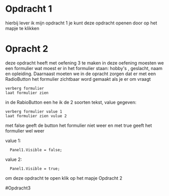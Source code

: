 # Opdracht 1
hierbij lever ik mijn opdracht 1 je kunt deze opdracht openen door op het mapje te klikken


# Opracht 2
deze opdracht heeft met oefening 3 te maken in deze oefening moesten we een formulier wat moest er in het formulier staan:
hobby's , geslacht, naam en opleiding. Daarnaast moeten we in de opracht zorgen dat er met een RadioButton het formulier zichtbaar word gemaakt als je er om vraagt

    verberg formulier
    laat formulier zien
  
in de RabioButton een he ik de 2 soorten tekst, value gegeven: 

    verberg formulier value 1
    laat formulier zien vulue 2

met false geeft de button het formulier niet weer en met true geeft het formulier wel weer

  value 1:
  
      Panel1.Visible = false;
  value 2:
  
      Panel1.Visible = true;
      
om deze opdracht te open klik op het mapje Opdracht 2

#Opdracht3


   
